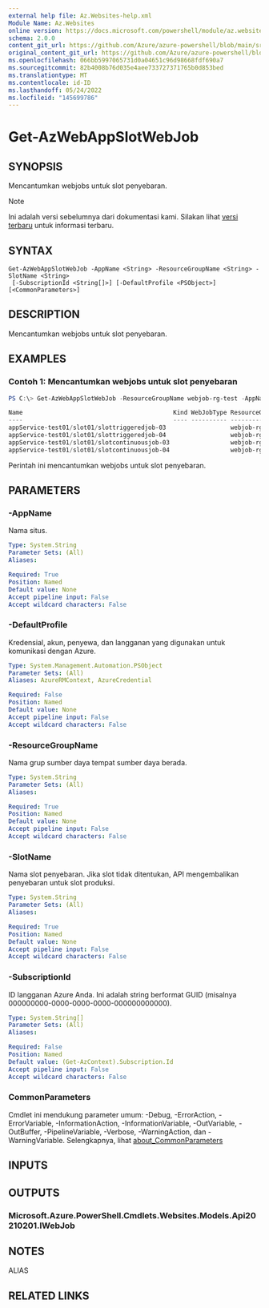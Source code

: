 ```yaml
---
external help file: Az.Websites-help.xml
Module Name: Az.Websites
online version: https://docs.microsoft.com/powershell/module/az.websites/get-azwebappslotwebjob
schema: 2.0.0
content_git_url: https://github.com/Azure/azure-powershell/blob/main/src/Websites/Websites/help/Get-AzWebAppSlotWebJob.md
original_content_git_url: https://github.com/Azure/azure-powershell/blob/main/src/Websites/Websites/help/Get-AzWebAppSlotWebJob.md
ms.openlocfilehash: 066bb5997065731d0a04651c96d98668fdf690a7
ms.sourcegitcommit: 82b4008b76d035e4aee733727371765b0d853bed
ms.translationtype: MT
ms.contentlocale: id-ID
ms.lasthandoff: 05/24/2022
ms.locfileid: "145699786"
---
```

# Get-AzWebAppSlotWebJob

## SYNOPSIS
Mencantumkan webjobs untuk slot penyebaran.

> [!NOTE]
>Ini adalah versi sebelumnya dari dokumentasi kami. Silakan lihat [versi terbaru](/powershell/module/az.websites/get-azwebappslotwebjob) untuk informasi terbaru.

## SYNTAX

```
Get-AzWebAppSlotWebJob -AppName <String> -ResourceGroupName <String> -SlotName <String>
 [-SubscriptionId <String[]>] [-DefaultProfile <PSObject>] [<CommonParameters>]
```

## DESCRIPTION
Mencantumkan webjobs untuk slot penyebaran.

## EXAMPLES

### Contoh 1: Mencantumkan webjobs untuk slot penyebaran
```powershell
PS C:\> Get-AzWebAppSlotWebJob -ResourceGroupName webjob-rg-test -AppName appService-test01 -SlotName slot01

Name                                          Kind WebJobType ResourceGroupName
----                                          ---- ---------- -----------------
appService-test01/slot01/slottriggeredjob-03                  webjob-rg-test
appService-test01/slot01/slottriggeredjob-04                  webjob-rg-test
appService-test01/slot01/slotcontinuousjob-03                 webjob-rg-test
appService-test01/slot01/slotcontinuousjob-04                 webjob-rg-test
```

Perintah ini mencantumkan webjobs untuk slot penyebaran.

## PARAMETERS

### -AppName
Nama situs.

```yaml
Type: System.String
Parameter Sets: (All)
Aliases:

Required: True
Position: Named
Default value: None
Accept pipeline input: False
Accept wildcard characters: False
```

### -DefaultProfile
Kredensial, akun, penyewa, dan langganan yang digunakan untuk komunikasi dengan Azure.

```yaml
Type: System.Management.Automation.PSObject
Parameter Sets: (All)
Aliases: AzureRMContext, AzureCredential

Required: False
Position: Named
Default value: None
Accept pipeline input: False
Accept wildcard characters: False
```

### -ResourceGroupName
Nama grup sumber daya tempat sumber daya berada.

```yaml
Type: System.String
Parameter Sets: (All)
Aliases:

Required: True
Position: Named
Default value: None
Accept pipeline input: False
Accept wildcard characters: False
```

### -SlotName
Nama slot penyebaran.
Jika slot tidak ditentukan, API mengembalikan penyebaran untuk slot produksi.

```yaml
Type: System.String
Parameter Sets: (All)
Aliases:

Required: True
Position: Named
Default value: None
Accept pipeline input: False
Accept wildcard characters: False
```

### -SubscriptionId
ID langganan Azure Anda.
Ini adalah string berformat GUID (misalnya 000000000-0000-0000-0000-000000000000).

```yaml
Type: System.String[]
Parameter Sets: (All)
Aliases:

Required: False
Position: Named
Default value: (Get-AzContext).Subscription.Id
Accept pipeline input: False
Accept wildcard characters: False
```

### CommonParameters
Cmdlet ini mendukung parameter umum: -Debug, -ErrorAction, -ErrorVariable, -InformationAction, -InformationVariable, -OutVariable, -OutBuffer, -PipelineVariable, -Verbose, -WarningAction, dan -WarningVariable. Selengkapnya, lihat [about_CommonParameters](http://go.microsoft.com/fwlink/?LinkID=113216)

## INPUTS

## OUTPUTS

### Microsoft.Azure.PowerShell.Cmdlets.Websites.Models.Api20210201.IWebJob

## NOTES

ALIAS

## RELATED LINKS
